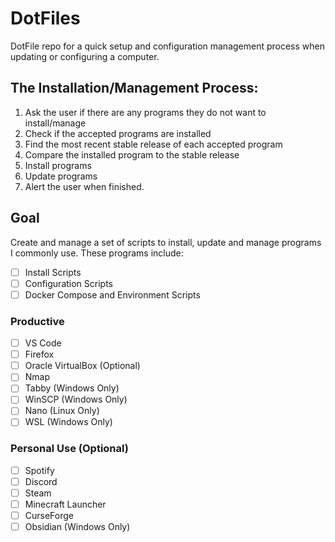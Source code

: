 # DotFiles

DotFile repo for a quick setup and configuration management process when updating or configuring a computer.

## The Installation/Management Process:

1. Ask the user if there are any programs they do not want to install/manage
2. Check if the accepted programs are installed
3. Find the most recent stable release of each accepted program
4. Compare the installed program to the stable release
5. Install programs
6. Update programs
7. Alert the user when finished.

## Goal

Create and manage a set of scripts to install, update and manage programs I commonly use.
These programs include:

- [ ] Install Scripts
- [ ] Configuration Scripts
- [ ] Docker Compose and Environment Scripts

### Productive

- [ ] VS Code
- [ ] Firefox
- [ ] Oracle VirtualBox (Optional)
- [ ] Nmap
- [ ] Tabby (Windows Only)
- [ ] WinSCP (Windows Only)
- [ ] Nano (Linux Only)
- [ ] WSL (Windows Only)

### Personal Use (Optional)

- [ ] Spotify
- [ ] Discord
- [ ] Steam
- [ ] Minecraft Launcher
- [ ] CurseForge
- [ ] Obsidian (Windows Only)
